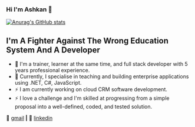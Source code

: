 ### Hi I'm Ashkan 👋

[![Anurag's GitHub stats](https://github-readme-stats.vercel.app/api?username=ashnoori11)](https://github.com/anuraghazra/github-readme-stats)

## I'm A Fighter Against The Wrong Education System And A Developer

- 🌱 I'm a trainer, learner at the same time, and full stack developer with 5 years professional experience.
- 👯 Currently, I specialise in teaching and building enterprise applications using .NET, C#, JavaScript.
- ⚡ I am currently working on cloud CRM software development.
- ⚡ I love a challenge and I'm skilled at progressing from a simple proposal into a well-defined, coded, and tested solution.

📧 [gmail][gmail] **|** 
👔 [linkedin][linkedin]

[gmail]: mailto:ashkandeveloper11@gmail.com
[linkedin]: https://linkedin.com/in/ashkannoori
